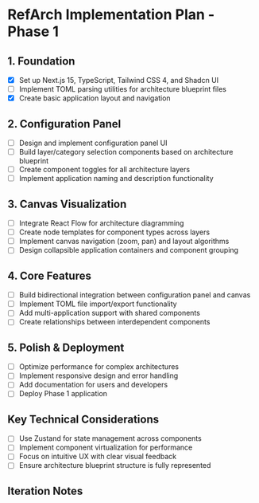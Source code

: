 # RefArch Implementation Plan - Phase 1

## 1. Foundation 
- [x] Set up Next.js 15, TypeScript, Tailwind CSS 4, and Shadcn UI
- [ ] Implement TOML parsing utilities for architecture blueprint files
- [x] Create basic application layout and navigation

## 2. Configuration Panel 
- [ ] Design and implement configuration panel UI
- [ ] Build layer/category selection components based on architecture blueprint
- [ ] Create component toggles for all architecture layers
- [ ] Implement application naming and description functionality

## 3. Canvas Visualization 
- [ ] Integrate React Flow for architecture diagramming
- [ ] Create node templates for component types across layers
- [ ] Implement canvas navigation (zoom, pan) and layout algorithms
- [ ] Design collapsible application containers and component grouping

## 4. Core Features 
- [ ] Build bidirectional integration between configuration panel and canvas
- [ ] Implement TOML file import/export functionality
- [ ] Add multi-application support with shared components
- [ ] Create relationships between interdependent components

## 5. Polish & Deployment 
- [ ] Optimize performance for complex architectures
- [ ] Implement responsive design and error handling
- [ ] Add documentation for users and developers
- [ ] Deploy Phase 1 application

## Key Technical Considerations
- [ ] Use Zustand for state management across components
- [ ] Implement component virtualization for performance
- [ ] Focus on intuitive UX with clear visual feedback
- [ ] Ensure architecture blueprint structure is fully represented

## Iteration Notes
<!-- AI agent can add notes about iterations and progress here -->
